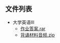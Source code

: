 ##


## 文件列表

- 大学英语Ⅲ
    - [作业答案.rar](https://github.com/ballsnow/zju-open-course/raw/master/./语言/大学英语Ⅲ/作业答案.rar)
    - [背诵材料音频.zip](https://github.com/ballsnow/zju-open-course/raw/master/./语言/大学英语Ⅲ/背诵材料音频.zip)
